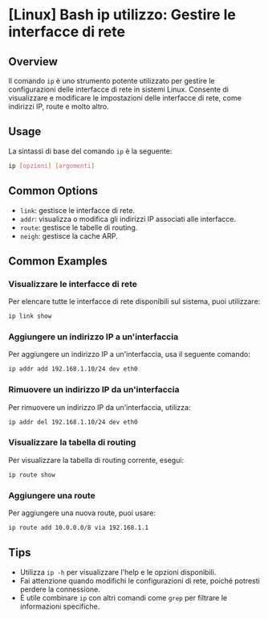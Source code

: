 # [Linux] Bash ip utilizzo: Gestire le interfacce di rete

## Overview
Il comando `ip` è uno strumento potente utilizzato per gestire le configurazioni delle interfacce di rete in sistemi Linux. Consente di visualizzare e modificare le impostazioni delle interfacce di rete, come indirizzi IP, route e molto altro.

## Usage
La sintassi di base del comando `ip` è la seguente:

```bash
ip [opzioni] [argomenti]
```

## Common Options
- `link`: gestisce le interfacce di rete.
- `addr`: visualizza o modifica gli indirizzi IP associati alle interfacce.
- `route`: gestisce le tabelle di routing.
- `neigh`: gestisce la cache ARP.

## Common Examples

### Visualizzare le interfacce di rete
Per elencare tutte le interfacce di rete disponibili sul sistema, puoi utilizzare:

```bash
ip link show
```

### Aggiungere un indirizzo IP a un'interfaccia
Per aggiungere un indirizzo IP a un'interfaccia, usa il seguente comando:

```bash
ip addr add 192.168.1.10/24 dev eth0
```

### Rimuovere un indirizzo IP da un'interfaccia
Per rimuovere un indirizzo IP da un'interfaccia, utilizza:

```bash
ip addr del 192.168.1.10/24 dev eth0
```

### Visualizzare la tabella di routing
Per visualizzare la tabella di routing corrente, esegui:

```bash
ip route show
```

### Aggiungere una route
Per aggiungere una nuova route, puoi usare:

```bash
ip route add 10.0.0.0/8 via 192.168.1.1
```

## Tips
- Utilizza `ip -h` per visualizzare l'help e le opzioni disponibili.
- Fai attenzione quando modifichi le configurazioni di rete, poiché potresti perdere la connessione.
- È utile combinare `ip` con altri comandi come `grep` per filtrare le informazioni specifiche.